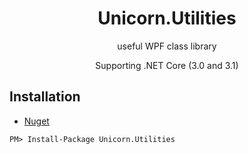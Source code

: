 <div align="center">
  <h1>Unicorn.Utilities</h1>
  <p>
    useful WPF class library
  </p>
  <p>
    Supporting .NET Core (3.0 and 3.1)
  </p>
</div>


## Installation
- [Nuget](https://www.nuget.org/packages/Unicorn.Utilities/)

```
PM> Install-Package Unicorn.Utilities
```
